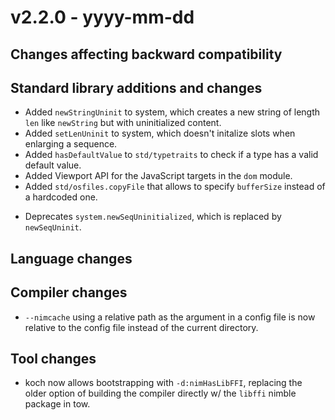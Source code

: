 # v2.2.0 - yyyy-mm-dd


## Changes affecting backward compatibility


## Standard library additions and changes

[//]: # "Changes:"


[//]: # "Additions:"

- Added `newStringUninit` to system, which creates a new string of length `len` like `newString` but with uninitialized content.
- Added `setLenUninit` to system, which doesn't initalize
slots when enlarging a sequence.
- Added `hasDefaultValue` to `std/typetraits` to check if a type has a valid default value.
- Added Viewport API for the JavaScript targets in the `dom` module.
- Added `std/osfiles.copyFile` that allows to specify `bufferSize` instead of a hardcoded one.

[//]: # "Deprecations:"

- Deprecates `system.newSeqUninitialized`, which is replaced by `newSeqUninit`.

[//]: # "Removals:"


## Language changes



## Compiler changes

- `--nimcache` using a relative path as the argument in a config file is now relative to the config file instead of the current directory.

## Tool changes

- koch now allows bootstrapping with `-d:nimHasLibFFI`, replacing the older option of building the compiler directly w/ the `libffi` nimble package in tow.

